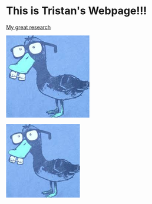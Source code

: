 # This is Tristan's Webpage!!!

[My great research](https://google.com)

![Alyssa](/download.jpg)

<img src="./download.jpg" width="200" height="200" />
